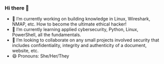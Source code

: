 ### Hi there 👋

- 🔭 I’m currently working on building knowledge in Linux, Wireshark, NMAP, etc. How to become the ultimate ethical hacker!
- 🌱 I’m currently learning applied cybersecurity, Python, Linux, PowerShell, all the fundamentals. 
- 👯 I’m looking to collaborate on any small projects involved security that includes confidentiality, integrity and authenticity of a document, website, etc. 
- 😄 Pronouns: She/Her/They
<!--
**petiteloup/petiteloup** is a ✨ _special_ ✨ repository because its `README.md` (this file) appears on your GitHub profile.

Here are some ideas to get you started:

- 🔭 I’m currently working on ...
- 🌱 I’m currently learning ...
- 👯 I’m looking to collaborate on ...
- 🤔 I’m looking for help with ...
- 💬 Ask me about ...
- 📫 How to reach me: ...
- 😄 Pronouns: ...
- ⚡ Fun fact: ...
-->
